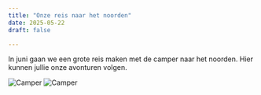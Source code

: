 ```yaml
---
title: "Onze reis naar het noorden"
date: 2025-05-22
draft: false

---
```


In juni gaan we een grote reis maken met de camper naar het noorden. Hier kunnen jullie onze avonturen volgen. 

![Camper](/images/camper.jpg)
![Camper](/images/camper2.jpg)

